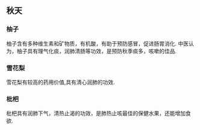 ## 秋天
### 柚子
柚子含有多种维生素和矿物质，有机酸，有助于预防感冒，促进肠胃消化.
中医认为，柚子具有理气化痰，润肺清肠等功效，是预防秋季痰多，咳嗽的佳品.
### 雪花梨
雪花梨有较高的药用价值,具有清心润肺的功效.
### 枇杷
枇杷具有润肺下气，清热止渴的功效，是肺热止咳最佳的保健水果，还能增加食欲.
